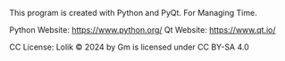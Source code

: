 This program is created with Python and PyQt. For Managing Time.

Python Website: https://www.python.org/
Qt Website: https://www.qt.io/

CC License: Lolik © 2024 by Gm is licensed under CC BY-SA 4.0
